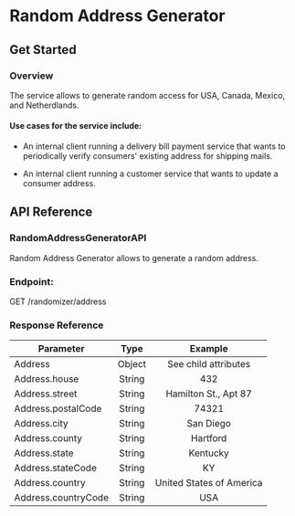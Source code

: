 # Random Address Generator

## Get Started

### Overview
The service allows to generate random access for USA, Canada, Mexico, and Netherdlands.

#### Use cases for the service include:
* An internal client running a delivery bill payment service that wants to periodically verify consumers' existing address for shipping mails.

* An internal client running a customer service that wants to update a consumer address.

## API Reference
### RandomAddressGeneratorAPI
Random Address Generator allows to generate a random address.

### Endpoint:
GET /randomizer/address

### Response Reference
| Parameter           |      Type      |  Example                  |
|---------------------|:--------------:|:-------------------------:|
| Address             |  Object        | See child attributes      |
| Address.house       |  String        | 432                       |
| Address.street      |  String        | Hamilton St., Apt 87      |
| Address.postalCode  |  String        | 74321                     |
| Address.city        |  String        | San Diego                 |
| Address.county      |  String        | Hartford                  |
| Address.state       |  String        | Kentucky                  |
| Address.stateCode   |  String        | KY                        |
| Address.country     |  String        | United States of America  |
| Address.countryCode |  String        | USA                       |
